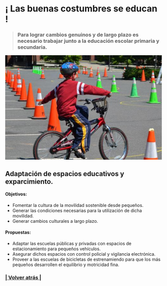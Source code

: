 # ¡ Las buenas costumbres se educan ! 

>### Para lograr cambios genuinos y de largo plazo es necesario trabajar junto a la educación escolar primaria y secundaria. 

![¡ La escuela cómo cimiento !](educacion__promocion.1.jpg)

## Adaptación de espacios educativos y exparcimiento. 

#### Objetivos:
- Fomentar la cultura de la movilidad sostenible desde pequeños. 
- Generar las condiciones necesarias para la utilización de dicha movilidad. 
- Generar cambios culturales a largo plazo. 

#### Propuestas:
- Adaptar las escuelas públicas y privadas con espacios de estacionamiento para pequeños vehículos. 
- Asegurar dichos espacios con control policial y vigilancia electrónica. 
- Proveer a las escuelas de bicicletas de estrenamiendo para que los más pequeños desarrollen el equilibrio y motricidad fina. 


### [| Volver atrás |](../index.md)
